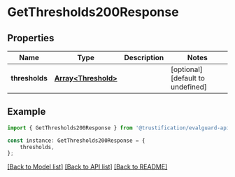 # GetThresholds200Response


## Properties

Name | Type | Description | Notes
------------ | ------------- | ------------- | -------------
**thresholds** | [**Array&lt;Threshold&gt;**](Threshold.md) |  | [optional] [default to undefined]

## Example

```typescript
import { GetThresholds200Response } from '@trustification/evalguard-api-model';

const instance: GetThresholds200Response = {
    thresholds,
};
```

[[Back to Model list]](../README.md#documentation-for-models) [[Back to API list]](../README.md#documentation-for-api-endpoints) [[Back to README]](../README.md)

